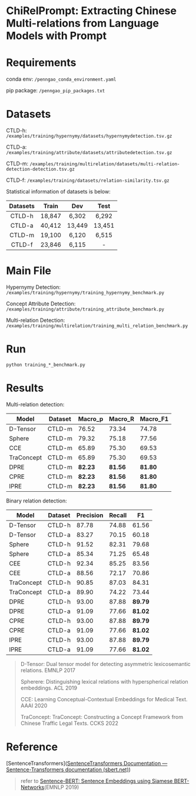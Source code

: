 # ChiRelPrompt:  Extracting Chinese Multi-relations from Language Models with Prompt


# Requirements

conda env: `/penngao_conda_environment.yaml`

pip package: `/penngao_pip_packages.txt`

# Datasets

CTLD-h: `/examples/training/hypernymy/datasets/hypernymydetection.tsv.gz`

CTLD-a: `/examples/training/attribute/datasets/attributedetection.tsv.gz`

CTLD-m: `/examples/training/multirelation/datasets/multi-relation-detection-detection.tsv.gz`

CTLD-f: `/examples/training/datasets/relation-similarity.tsv.gz`

Statistical information of datasets is below:

| Datasets | Train  |  Dev   |  Test  |
| :------: | :----: | :----: | :----: |
|  CTLD-h  | 18,847 | 6,302  | 6,292  |
|  CTLD-a  | 40,412 | 13,449 | 13,451 |
|  CTLD-m  | 19,100 | 6,120  | 6,515  |
|  CTLD-f  | 23,846 | 6,115  |   -    |

# Main File

Hypernymy Detection: `/examples/training/hypernymy/training_hypernymy_benchmark.py`

Concept Attribute Detection: `/examples/training/attribute/training_attribute_benchmark.py`

Multi-relation Detection: `/examples/training/multirelation/training_multi_relation_benchmark.py`

# Run

```
python training_*_benchmark.py
```

# Results

Multi-relation detection:

| Model    | Dataset |  Macro_p   | Macro_R   | Macro_F1  |
| -------- | ------- |  --------- | --------- | --------- |
| D-Tensor | CTLD-m  |  76.52     | 73.34     | 74.78     |
| Sphere   | CTLD-m  |  79.32     | 75.18     | 77.56     |
| CCE      | CTLD-m  |  65.89     | 75.30     | 69.53     |
|TraConcept| CTLD-m  |  65.89     | 75.30     | 69.53     |
| DPRE     | CTLD-m  |  **82.23** | **81.56** | **81.80** |
| CPRE     | CTLD-m  |  **82.23** | **81.56** | **81.80** |
| IPRE     | CTLD-m  |  **82.23** | **81.56** | **81.80** |

Binary relation detection:

| Model    | Dataset | Precision | Recall    | F1        |
| -------- | ------- | --------- | --------- | --------- | 
| D-Tensor | CTLD-h  | 87.78     | 74.88     | 61.56     | 
| D-Tensor | CTLD-a  | 83.27     | 70.15     | 60.18     | 
| Sphere   | CTLD-h  | 91.52     | 82.31     | 79.68     | 
| Sphere   | CTLD-a  | 85.34     | 71.25     | 65.48     | 
| CEE      | CTLD-h  | 92.34     | 85.25     | 83.56     | 
| CEE      | CTLD-a  | 88.56     | 72.17     | 70.86     | 
|TraConcept| CTLD-h  | 90.85     | 87.03     | 84.31     | 
|TraConcept| CTLD-a  | 89.90     | 74.22     | 73.44     | 
| DPRE     | CTLD-h  | 93.00     | 87.88     | **89.79** | 
| DPRE     | CTLD-a  | 91.09     | 77.66     | **81.02** | 
| CPRE     | CTLD-h  | 93.00     | 87.88     | **89.79** | 
| CPRE     | CTLD-a  | 91.09     | 77.66     | **81.02** | 
| IPRE     | CTLD-h  | 93.00     | 87.88     | **89.79** | 
| IPRE     | CTLD-a  | 91.09     | 77.66     | **81.02** | 

> D-Tensor: Dual tensor model for detecting asymmetric lexicosemantic relations. EMNLP 2017
>
> Spherere: Distinguishing lexical relations with hyperspherical relation embeddings. ACL 2019
>
> CCE: Learning Conceptual-Contextual Embeddings for Medical Text. AAAI 2020
>
> TraConcept: TraConcept: Constructing a Concept Framework from Chinese Traffic Legal Texts. CCKS 2022
>

# Reference

[SentenceTransformers]([SentenceTransformers Documentation — Sentence-Transformers documentation (sbert.net)](https://www.sbert.net/))

> refer to [Sentence-BERT: Sentence Embeddings using Siamese BERT-Networks](https://arxiv.org/abs/1908.10084)(EMNLP 2019)
